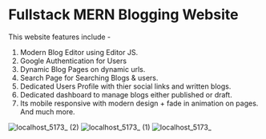# Fullstack MERN Blogging Website

This website features include -
1. Modern Blog Editor using Editor JS.
2. Google Authentication for Users
3. Dynamic Blog Pages on dynamic urls.
4. Search Page for Searching Blogs & users.
5. Dedicated Users Profile with thier social links and written blogs.
6. Dedicated dashboard to manage blogs either published or draft.
7. Its mobile responsive with modern design + fade in animation on pages.
And much more.

![localhost_5173_ (2)](https://github.com/rameshguditalu/blog-app/assets/82966243/9733cc4c-ae3b-43a5-8157-78ed1813c5d4)
![localhost_5173_ (1)](https://github.com/rameshguditalu/blog-app/assets/82966243/7fd6d0bc-29f0-42a6-85e2-3f092c5b7de7)
![localhost_5173_](https://github.com/rameshguditalu/blog-app/assets/82966243/6e4c8272-c9c8-45ea-8235-ddb93b2f9d0a)
